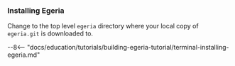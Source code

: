 <!-- SPDX-License-Identifier: CC-BY-4.0 -->
<!-- Copyright Contributors to the ODPi Egeria project. -->

### Installing Egeria

Change to the top level `egeria` directory where your local copy of `egeria.git` is downloaded to.

--8<-- "docs/education/tutorials/building-egeria-tutorial/terminal-installing-egeria.md"


